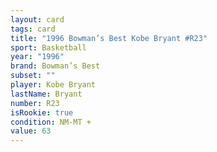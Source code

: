 ```yaml
---
layout: card
tags: card
title: "1996 Bowman’s Best Kobe Bryant #R23"
sport: Basketball
year: "1996"
brand: Bowman’s Best
subset: ""
player: Kobe Bryant
lastName: Bryant
number: R23
isRookie: true
condition: NM-MT +
value: 63
---
```

